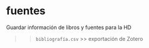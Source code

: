 # fuentes
Guardar información de libros y fuentes para la HD

>> `bibliografía.csv` >> exportación de Zotero
